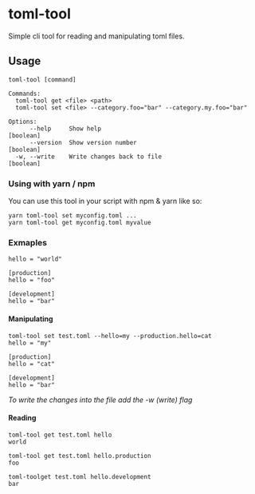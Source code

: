 # toml-tool

Simple cli tool for reading and manipulating toml files.

## Usage

```
toml-tool [command]

Commands:
  toml-tool get <file> <path>
  toml-tool set <file> --category.foo="bar" --category.my.foo="bar"

Options:
      --help     Show help                                             [boolean]
      --version  Show version number                                   [boolean]
  -w, --write    Write changes back to file                            [boolean]
```

### Using with yarn / npm

You can use this tool in your script with npm & yarn like so:

```
yarn toml-tool set myconfig.toml ...
yarn toml-tool get myconfig.toml myvalue
```

### Exmaples

```
hello = "world"

[production]
hello = "foo"

[development]
hello = "bar"
```

#### Manipulating

```
toml-tool set test.toml --hello=my --production.hello=cat
hello = "my"

[production]
hello = "cat"

[development]
hello = "bar"
```

*To write the changes into the file add the -w (write) flag*

#### Reading

```
toml-tool get test.toml hello
world
```

```
toml-tool get test.toml hello.production
foo
```

```
toml-toolget test.toml hello.development
bar
```